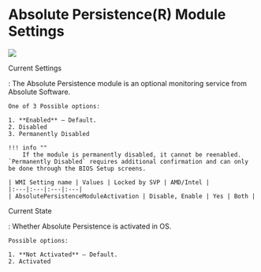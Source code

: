 # Absolute Persistence(R) Module Settings

![](https://cdrt.github.io/mk_docs/ref/bios/settings/thinkpad/img/tp_abspersistencemodule.png)

Current Settings

:  The Absolute Persistence module is an optional monitoring service from Absolute Software.

    One of 3 Possible options:

    1. **Enabled** – Default.
    2. Disabled
    3. Permanently Disabled

    !!! info ""
        If the module is permanently disabled, it cannot be reenabled. `Permanently Disabled` requires additional confirmation and can only be done through the BIOS Setup screens. 

    | WMI Setting name | Values | Locked by SVP | AMD/Intel |
    |:---|:---|:---|:---|
    | AbsolutePersistenceModuleActivation | Disable, Enable | Yes | Both |

Current State

:   Whether Absolute Persistence is activated in OS.

    Possible options:

    1. **Not Activated** – Default.
    2. Activated
